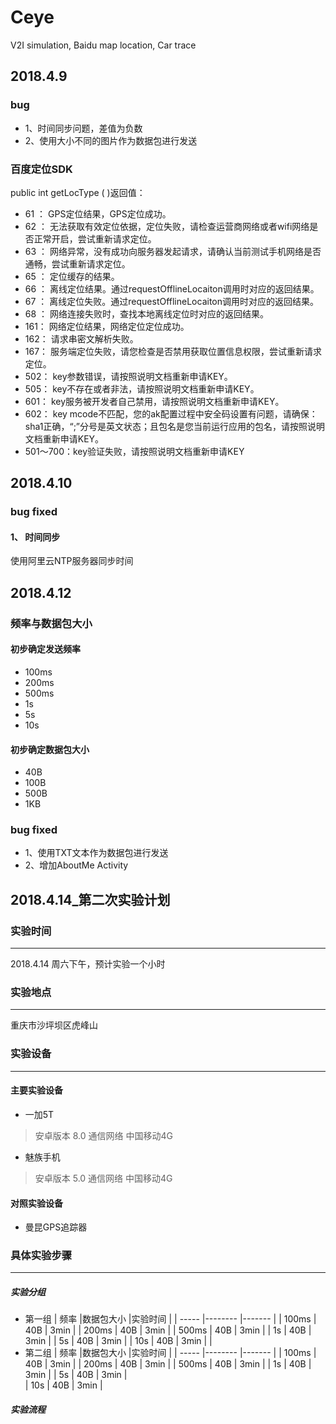 # Ceye
V2I simulation, Baidu map location, Car trace

## 2018.4.9
### bug
* 1、时间同步问题，差值为负数
* 2、使用大小不同的图片作为数据包进行发送

### 百度定位SDK
public int getLocType ( )返回值：
* 61 ： GPS定位结果，GPS定位成功。
* 62 ： 无法获取有效定位依据，定位失败，请检查运营商网络或者wifi网络是否正常开启，尝试重新请求定位。
* 63 ： 网络异常，没有成功向服务器发起请求，请确认当前测试手机网络是否通畅，尝试重新请求定位。
* 65 ： 定位缓存的结果。
* 66 ： 离线定位结果。通过requestOfflineLocaiton调用时对应的返回结果。
* 67 ： 离线定位失败。通过requestOfflineLocaiton调用时对应的返回结果。
* 68 ： 网络连接失败时，查找本地离线定位时对应的返回结果。
* 161： 网络定位结果，网络定位定位成功。
* 162： 请求串密文解析失败。
* 167： 服务端定位失败，请您检查是否禁用获取位置信息权限，尝试重新请求定位。
* 502： key参数错误，请按照说明文档重新申请KEY。
* 505： key不存在或者非法，请按照说明文档重新申请KEY。
* 601： key服务被开发者自己禁用，请按照说明文档重新申请KEY。
* 602： key mcode不匹配，您的ak配置过程中安全码设置有问题，请确保：sha1正确，“;”分号是英文状态；且包名是您当前运行应用的包名，请按照说明文档重新申请KEY。
* 501～700：key验证失败，请按照说明文档重新申请KEY

## 2018.4.10
### bug fixed
#### 1、 时间同步
使用阿里云NTP服务器同步时间

## 2018.4.12
### 频率与数据包大小
#### 初步确定发送频率
* 100ms
* 200ms
* 500ms
* 1s
* 5s
* 10s
#### 初步确定数据包大小
* 40B
* 100B
* 500B
* 1KB
### bug fixed
* 1、使用TXT文本作为数据包进行发送
* 2、增加AboutMe Activity

## 2018.4.14_第二次实验计划
### 实验时间
------------------
2018.4.14 周六下午，预计实验一个小时
### 实验地点
------------------
重庆市沙坪坝区虎峰山
### 实验设备
-------------------
#### 主要实验设备
* 一加5T
 > 安卓版本 8.0
 > 通信网络 中国移动4G
* 魅族手机
 > 安卓版本 5.0
 > 通信网络 中国移动4G
#### 对照实验设备
* 曼昆GPS追踪器
### 具体实验步骤
------------------
##### 实验分组
* 第一组
| 频率   |数据包大小  |实验时间 |
| ----- |--------  |------- |
| 100ms | 40B      |   3min |
| 200ms | 40B      |   3min |
| 500ms | 40B      |   3min |
|  1s   | 40B      |   3min |
|  5s   | 40B      |   3min |
|  10s  | 40B      |   3min |     |
* 第二组
| 频率   |数据包大小  |实验时间 |
| ----- |--------  |------- |
| 100ms | 40B      |   3min |
| 200ms | 40B      |   3min |
| 500ms | 40B      |   3min |
|  1s   | 40B      |   3min |
|  5s   | 40B      |   3min |   
|  10s  | 40B      |   3min |
##### 实验流程


